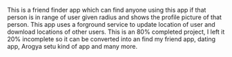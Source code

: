 This is a friend finder app which can find anyone using this app if that person is in range of user given radius and shows the profile picture of that person.
This app uses a forground service to update location of user and download locations of other users.
This is an 80% completed project, I left it 20% incomplete so it can be converted into an find my friend app, dating app, Arogya setu kind of app and many more.
